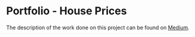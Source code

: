 # Portfolio - House Prices

The description of the work done on this project can be found on [Medium](https://picolojoaop.medium.com/house-prices-part-i-2d5c5ae93042).